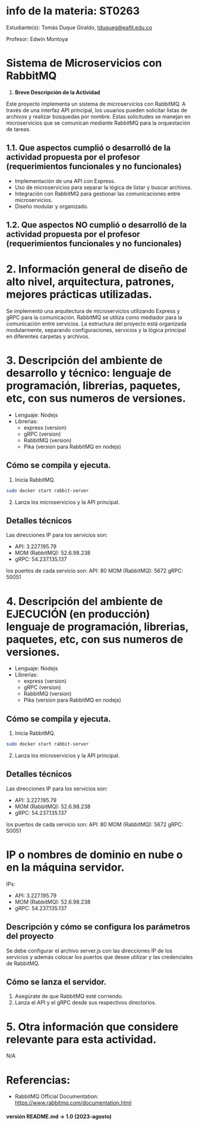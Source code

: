 # info de la materia: ST0263 <Nombre de la Materia>

Estudiante(s): Tomás Duque Giraldo, tduqueg@eafit.edu.co

Profesor: Edwin Montoya

# Sistema de Microservicios con RabbitMQ

1. **Breve Descripción de la Actividad**

Este proyecto implementa un sistema de microservicios con RabbitMQ. A través de una interfaz API principal, los usuarios pueden solicitar listas de archivos y realizar búsquedas por nombre. Estas solicitudes se manejan en microservicios que se comunican mediante RabbitMQ para la orquestación de tareas.

## 1.1. Que aspectos cumplió o desarrolló de la actividad propuesta por el profesor (requerimientos funcionales y no funcionales)

- Implementación de una API con Express.
- Uso de microservicios para separar la lógica de listar y buscar archivos.
- Integración con RabbitMQ para gestionar las comunicaciones entre microservicios.
- Diseño modular y organizado.

## 1.2. Que aspectos NO cumplió o desarrolló de la actividad propuesta por el profesor (requerimientos funcionales y no funcionales)

# 2. Información general de diseño de alto nivel, arquitectura, patrones, mejores prácticas utilizadas.

Se implementó una arquitectura de microservicios utilizando Express y gRPC para la comunicación. RabbitMQ se utiliza como mediador para la comunicación entre servicios. La estructura del proyecto está organizada modularmente, separando configuraciones, servicios y la lógica principal en diferentes carpetas y archivos.

# 3. Descripción del ambiente de desarrollo y técnico: lenguaje de programación, librerias, paquetes, etc, con sus numeros de versiones.

- Lenguaje: Nodejs
- Librerías:
  - express (version)
  - gRPC (version)
  - RabbitMQ (version)
  - Pika (version para RabbitMQ en nodejs)

## Cómo se compila y ejecuta.

1. Inicia RabbitMQ.

```bash
sudo docker start rabbit-server
```

2. Lanza los microservicios y la API principal.

## Detalles técnicos

Las direcciones IP para los servicios son:

- API: 3.227.195.79
- MOM (RabbitMQ): 52.6.98.238
- gRPC: 54.237.135.137

los puertos de cada servicio son:
API: 80
MOM (RabbitMQ): 5672
gRPC: 50051

# 4. Descripción del ambiente de EJECUCIÓN (en producción) lenguaje de programación, librerias, paquetes, etc, con sus numeros de versiones.

- Lenguaje: Nodejs
- Librerías:
  - express (version)
  - gRPC (version)
  - RabbitMQ (version)
  - Pika (version para RabbitMQ en nodejs)

## Cómo se compila y ejecuta.

1. Inicia RabbitMQ.

```bash
sudo docker start rabbit-server
```

2. Lanza los microservicios y la API principal.

## Detalles técnicos

Las direcciones IP para los servicios son:

- API: 3.227.195.79
- MOM (RabbitMQ): 52.6.98.238
- gRPC: 54.237.135.137

los puertos de cada servicio son:
API: 80
MOM (RabbitMQ): 5672
gRPC: 50051

# IP o nombres de dominio en nube o en la máquina servidor.

IPs:

- API: 3.227.195.79
- MOM (RabbitMQ): 52.6.98.238
- gRPC: 54.237.135.137

## Descripción y cómo se configura los parámetros del proyecto

Se debe configurar el archivo server.js con las direcciones IP de los servicios y además colocar los puertos que desee utilizar y las credenciales de RabbitMQ.

## Cómo se lanza el servidor.

1. Asegúrate de que RabbitMQ esté corriendo.
2. Lanza el API y el gRPC desde sus respectivos directorios.

# 5. Otra información que considere relevante para esta actividad.

N/A

# Referencias:

- RabbitMQ Official Documentation: https://www.rabbitmq.com/documentation.html

#### versión README.md -> 1.0 (2023-agosto)
